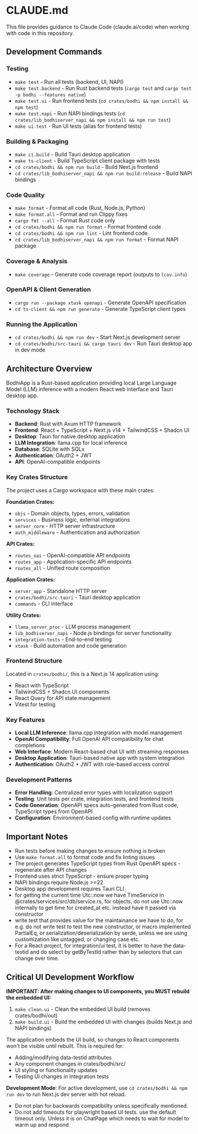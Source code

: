 # CLAUDE.md

This file provides guidance to Claude Code (claude.ai/code) when working with code in this repository.

## Development Commands

### Testing
- `make test` - Run all tests (backend, UI, NAPI)
- `make test.backend` - Run Rust backend tests (`cargo test` and `cargo test -p bodhi --features native`)
- `make test.ui` - Run frontend tests (`cd crates/bodhi && npm install && npm test`)
- `make test.napi` - Run NAPI bindings tests (`cd crates/lib_bodhiserver_napi && npm install && npm run test`)
- `make ui.test` - Run UI tests (alias for frontend tests)

### Building & Packaging
- `make ci.build` - Build Tauri desktop application
- `make ts-client` - Build TypeScript client package with tests
- `cd crates/bodhi && npm run build` - Build Next.js frontend
- `cd crates/lib_bodhiserver_napi && npm run build:release` - Build NAPI bindings

### Code Quality
- `make format` - Format all code (Rust, Node.js, Python)
- `make format.all` - Format and run Clippy fixes
- `cargo fmt --all` - Format Rust code only
- `cd crates/bodhi && npm run format` - Format frontend code
- `cd crates/bodhi && npm run lint` - Lint frontend code
- `cd crates/lib_bodhiserver_napi && npm run format` - Format NAPI package

### Coverage & Analysis
- `make coverage` - Generate code coverage report (outputs to `lcov.info`)

### OpenAPI & Client Generation
- `cargo run --package xtask openapi` - Generate OpenAPI specification
- `cd ts-client && npm run generate` - Generate TypeScript client types

### Running the Application
- `cd crates/bodhi && npm run dev` - Start Next.js development server
- `cd crates/bodhi/src-tauri && cargo tauri dev` - Run Tauri desktop app in dev mode

## Architecture Overview

BodhiApp is a Rust-based application providing local Large Language Model (LLM) inference with a modern React web interface and Tauri desktop app.

### Technology Stack
- **Backend**: Rust with Axum HTTP framework
- **Frontend**: React + TypeScript + Next.js v14 + TailwindCSS + Shadcn UI  
- **Desktop**: Tauri for native desktop application
- **LLM Integration**: llama.cpp for local inference
- **Database**: SQLite with SQLx
- **Authentication**: OAuth2 + JWT
- **API**: OpenAI-compatible endpoints

### Key Crates Structure
The project uses a Cargo workspace with these main crates:

**Foundation Crates:**
- `objs` - Domain objects, types, errors, validation
- `services` - Business logic, external integrations
- `server_core` - HTTP server infrastructure
- `auth_middleware` - Authentication and authorization

**API Crates:**
- `routes_oai` - OpenAI-compatible API endpoints  
- `routes_app` - Application-specific API endpoints
- `routes_all` - Unified route composition

**Application Crates:**
- `server_app` - Standalone HTTP server
- `crates/bodhi/src-tauri` - Tauri desktop application
- `commands` - CLI interface

**Utility Crates:**
- `llama_server_proc` - LLM process management
- `lib_bodhiserver_napi` - Node.js bindings for server functionality
- `integration-tests` - End-to-end testing
- `xtask` - Build automation and code generation

### Frontend Structure
Located in `crates/bodhi/`, this is a Next.js 14 application using:
- React with TypeScript
- TailwindCSS + Shadcn UI components
- React Query for API state management
- Vitest for testing

### Key Features
- **Local LLM Inference**: llama.cpp integration with model management
- **OpenAI Compatibility**: Full OpenAI API compatibility for chat completions
- **Web Interface**: Modern React-based chat UI with streaming responses
- **Desktop Application**: Tauri-based native app with system integration
- **Authentication**: OAuth2 + JWT with role-based access control

### Development Patterns
- **Error Handling**: Centralized error types with localization support
- **Testing**: Unit tests per crate, integration tests, and frontend tests
- **Code Generation**: OpenAPI specs auto-generated from Rust code, TypeScript types from OpenAPI
- **Configuration**: Environment-based config with runtime updates

## Important Notes

- Run tests before making changes to ensure nothing is broken
- Use `make format.all` to format code and fix linting issues
- The project generates TypeScript types from Rust OpenAPI specs - regenerate after API changes
- Frontend uses strict TypeScript - ensure proper typing
- NAPI bindings require Node.js >=22
- Desktop app development requires Tauri CLI
- for getting the current time Utc::now we have TimeService in @crates/services/src/db/service.rs, for objects, do not use Utc::now internally to get time for created_at etc. instead have it passed via constructor
- write test that provides value for the maintainance we have to do, for e.g. do not write test to test the new constructor, or macro implemented PartialEq, or serialization/deserialization by serde, unless we are using customization like untagged, or changing case etc.
- For a React project, for integration/ui test, it is better to have the data-testid and do select by getByTestId rather than by selectors that can change over time.

## Critical UI Development Workflow

**IMPORTANT: After making changes to UI components, you MUST rebuild the embedded UI:**

1. `make clean.ui` - Clean the embedded UI build (removes crates/bodhi/out)
2. `make build.ui` - Build the embedded UI with changes (builds Next.js and NAPI bindings)

The application embeds the UI build, so changes to React components won't be visible until rebuilt. This is required for:
- Adding/modifying data-testid attributes
- Any component changes in crates/bodhi/src/
- UI styling or functionality updates
- Testing UI changes in integration tests

**Development Mode**: For active development, use `cd crates/bodhi && npm run dev` to run Next.js dev server with hot reload.
- Do not plan for backwards compatibility unless specifically mentioned.
- Do not add timeouts for playwright based UI tests. use the default timeout only. Unless it is on ChatPage which needs to wait for model to warm up and respond